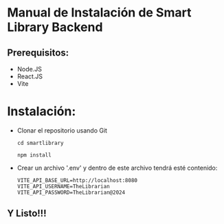 # Manual de Instalación de Smart Library Backend

## Prerequisitos:

- Node.JS
- React.JS
- Vite

# Instalación:

- Clonar el repositorio usando Git

  ```shell
  cd smartlibrary
  ```

  ```shell
  npm install
  ```

- Crear un archivo '.env' y dentro de este archivo tendrá esté contenido:

  ```env
  VITE_API_BASE_URL=http://localhost:8080
  VITE_API_USERNAME=TheLibrarian
  VITE_API_PASSWORD=TheLibrarian@2024
  ```

## Y Listo!!!
